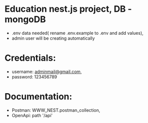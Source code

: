 # Education nest.js project, DB - mongoDB

- .env data needed( rename .env.example to .env and add values),
- admin user will be creating automatically

# Credentials:
- username: adminmail@gmail.com,
- password: 123456789

# Documentation:
- Postman: WWW_NEST.postman_collection,
- OpenApi: path '/api'

